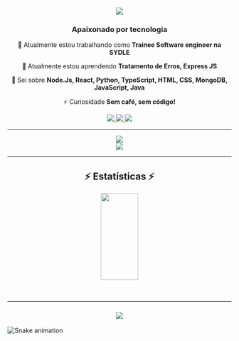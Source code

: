 <!--<img align="right" src="https://visitor-badge.laobi.icu/badge?page_id=salesp07.salesp07" />-->

<h1 align="center">
    <img src="https://readme-typing-svg.herokuapp.com/?font=Righteous&size=35&center=true&vCenter=true&width=500&height=70&duration=4000&lines=Olá!+👋;+Eu+Sou+William+Bento!;" />
</h1>

<h3 align="center">Apaixonado por tecnologia</h3>



<div align="center">
 
 🔭 Atualmente estou trabalhando como **Trainee Software engineer na SYDLE**
 
 🌱 Atualmente estou aprendendo **Tratamento de Erros, Express JS**

 💬 Sei sobre **Node.Js, React, Python, TypeScript, HTML, CSS, MongoDB, JavaScript, Java**

 ⚡ Curiosidade **Sem café, sem código!**
 
 </div>
 
<div align="center"> 
  <a href="adm.williambento@gmail.com">
    <img src="https://img.shields.io/badge/Gmail-333333?style=for-the-badge&logo=gmail&logoColor=red" />
  </a>
  <a href="https://www.linkedin.com/in/william-bento/" target="_blank">
    <img src="https://img.shields.io/badge/LinkedIn-0077B5?style=for-the-badge&logo=linkedin&logoColor=white" target="_blank" />
  </a>
  <a href="https://github.com/williambento" target="_blank">
     <img src="https://img.shields.io/badge/Portfolio-FF5722?style=for-the-badge&logo=todoist&logoColor=white" target="_blank" /> <!-- sqlite, safari, google-chrome are other good icon options -->
  </a>
</div>

 <hr/>
 
<!--<h2 align="center">⚒️ Linguagens-Frameworks-Ferramentas ⚒️</h2>-->
<div align="center">
    <img src="https://skillicons.dev/icons?i=nodejs,github,python,javascript,typescript,mongodb,c,java" /><br>
    <img src="https://skillicons.dev/icons?i=react,flask,html,css,vscode,figma,git" />
</div>

<!--
<hr/>
<div align="center">
  <h2>🐍 Minhas Contribuições 🐍</h2>
  <br>
  <img alt="snake eating my contributions" src="https://raw.githubusercontent.com/williambento/williambento/output/github-contribution-grid-snake.svg" />
  
  <br/><br/><br/>
</div>
-->

<hr/>

<h2 align="center">⚡ Estatísticas ⚡</h2>
<div align="center">  
 <!-- <img width="49%" height="195px" src="https://github-readme-stats.vercel.app/api?username=williambento&show_icons=true&count_private=true&hide_border=true&title_color=ff91a4&icon_color=ff91a4&text_color=c9d1d9&bg_color=0d1117" alt="William Bento github stats" /> -->
 <img width="41%" height="195px" src="https://github-readme-stats.vercel.app/api/top-langs/?username=williambento&layout=compact&hide_border=true&title_color=ff91a4&text_color=ff91a4&bg_color=0d1117" />
</div> 
<br/><br/>
<hr/>

<h3 align="center">
    <img src="https://readme-typing-svg.herokuapp.com/?font=Righteous&size=25&center=true&vCenter=true&width=500&height=70&duration=4000&lines=Obrigado+pela+visita!+✌️;+Volte+sempre!;Estou+sempre+disposto+a+colaborar+:)">
</h3>

![Snake animation](https://github.com/williambento/williambento/blob/output/github-contribution-grid-snake.svg)
